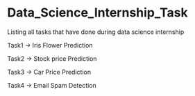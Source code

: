# Data_Science_Internship_Task
Listing all tasks that have done during data science internship

Task1 -> Iris Flower Prediction

Task2 -> Stock price Prediction

Task3 -> Car Price Prediction

Task4 -> Email Spam Detection
